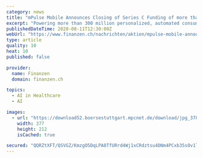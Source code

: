 ```yaml
---
category: news
title: "mPulse Mobile Announces Closing of Series C Funding of more than $16 Million, Led by Optum Ventures"
excerpt: "Powering more than 300 million personalized, automated consumer healthcare conversations annually, mPulse Mobile's solutions help consumers and healthcare organizations achieve better health outcomes by increasing engagement and improving communication through meaningful,"
publishedDateTime: 2020-08-11T12:30:00Z
webUrl: "https://www.finanzen.ch/nachrichten/aktien/mpulse-mobile-announces-closing-of-series-c-funding-of-more-than-$16-million-led-by-optum-ventures-1029491631"
type: article
quality: 10
heat: 10
published: false

provider:
  name: Finanzen
  domain: finanzen.ch

topics:
  - AI in Healthcare
  - AI

images:
  - url: "https://download52.boersestuttgart.mpcnet.de/download/jpg_378/switzerland/66/0/YeeeccY6HqxL0MHZU9LpOnYVDXrwYKB7/16954/16954.jpg"
    width: 377
    height: 212
    isCached: true

secured: "QQRZtXFT/QSVGZ/KmzgO5DqLPA8TfURrd4Wj1xCRdztsu4DNm4PCxb35sOv1lDU/4y9P/OKjQk0hWMldgm6DCnm5yibUyfb3wGBwTCJl2LvmJFSrbZvAHNRVKbsYAFuqfYda/tgfHzl6wuUxMJuuTq4NGx6qJ04wXJk6avMrAwjoieRuYOCw0/F5xhCU1PeWsSiSbiUOEfUa3azY3aNaZ/0wplrIOd11UbpPRkZuqJkyyEiY5vWLPIijHXwDS2gzRfd8nfdJfNOzYMWlZYMKOLodcLQS1U2I4vvabu1g8oC6JK9YHCfnWJBZZsoLc090wZOipXXRqM+DOG9z1Bnv0A==;1x0R51wQz1uTVHdtBfw99w=="
---
```


